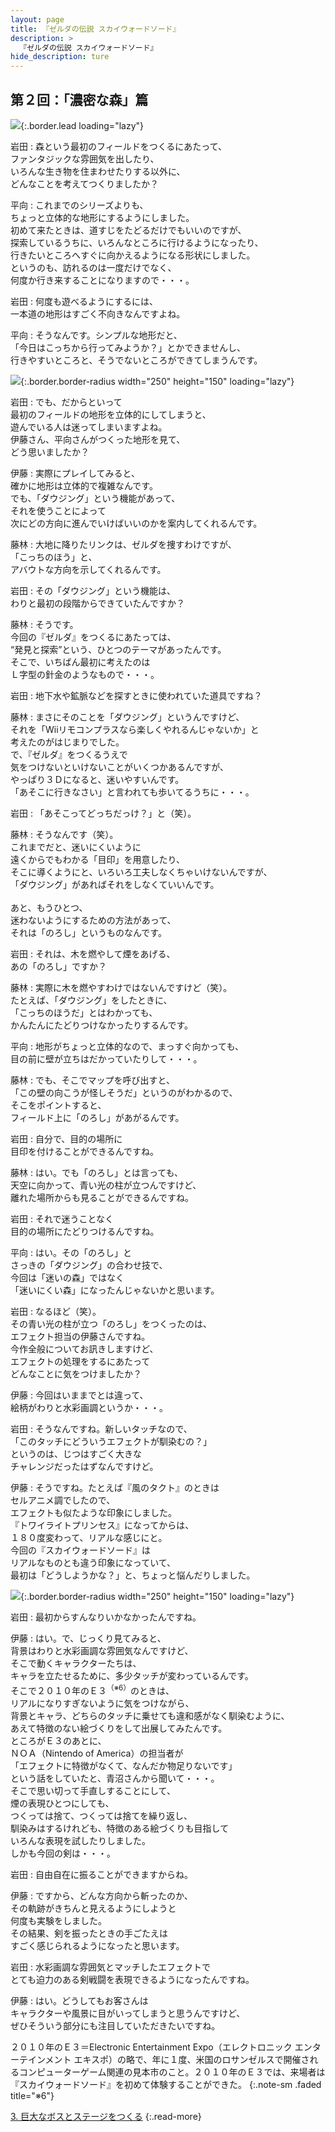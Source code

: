 ```yaml
---
layout: page
title: 『ゼルダの伝説 スカイウォードソード』
description: >
  『ゼルダの伝説 スカイウォードソード』
hide_description: ture
---
```


## 第２回：「濃密な森」篇

![](/interviews/jp/wii/souj/vol2/img/mainvisual2.jpg){:.border.lead loading="lazy"}

岩田
: 森という最初のフィールドをつくるにあたって、<br>ファンタジックな雰囲気を出したり、<br>いろんな生き物を住まわせたりする以外に、<br>どんなことを考えてつくりましたか？

平向
: これまでのシリーズよりも、<br>ちょっと立体的な地形にするようにしました。<br>初めて来たときは、道すじをたどるだけでもいいのですが、<br>探索しているうちに、いろんなところに行けるようになったり、<br>行きたいところへすぐに向かえるようになる形状にしました。<br>というのも、訪れるのは一度だけでなく、<br>何度か行き来することになりますので・・・。

岩田
: 何度も遊べるようにするには、<br>一本道の地形はすごく不向きなんですよね。

平向
: そうなんです。シンプルな地形だと、<br>「今日はこっちから行ってみようか？」とかできませんし、<br>行きやすいところと、そうでないところができてしまうんです。

![](/interviews/jp/wii/souj/vol2/img/photo006.jpg){:.border.border-radius width="250" height="150" loading="lazy"}

岩田
: でも、だからといって<br>最初のフィールドの地形を立体的にしてしまうと、<br>遊んでいる人は迷ってしまいますよね。<br>伊藤さん、平向さんがつくった地形を見て、<br>どう思いましたか？

伊藤
: 実際にプレイしてみると、<br>確かに地形は立体的で複雑なんです。<br>でも、「ダウジング」という機能があって、<br>それを使うことによって<br>次にどの方向に進んでいけばいいのかを案内してくれるんです。

藤林
: 大地に降りたリンクは、ゼルダを捜すわけですが、<br>「こっちのほう」と、<br>アバウトな方向を示してくれるんです。

岩田
: その「ダウジング」という機能は、<br>わりと最初の段階からできていたんですか？

藤林
: そうです。<br>今回の『ゼルダ』をつくるにあたっては、<br>“発見と探索”という、ひとつのテーマがあったんです。<br>そこで、いちばん最初に考えたのは<br>Ｌ字型の針金のようなもので・・・。

岩田
: 地下水や鉱脈などを探すときに使われていた道具ですね？

藤林
: まさにそのことを「ダウジング」というんですけど、<br>それを「Wiiリモコンプラスなら楽しくやれるんじゃないか」と<br>考えたのがはじまりでした。<br>で、『ゼルダ』をつくるうえで<br>気をつけないといけないことがいくつかあるんですが、<br>やっぱり３Ｄになると、迷いやすいんです。<br>「あそこに行きなさい」と言われても歩いてるうちに・・・。

岩田
: 「あそこってどっちだっけ？」と（笑）。

藤林
: そうなんです（笑）。<br>これまでだと、迷いにくいように<br>遠くからでもわかる「目印」を用意したり、<br>そこに導くようにと、いろいろ工夫しなくちゃいけないんですが、<br>「ダウジング」があればそれをしなくていいんです。<br><br>あと、もうひとつ、<br>迷わないようにするための方法があって、<br>それは「のろし」というものなんです。

岩田
: それは、木を燃やして煙をあげる、<br>あの「のろし」ですか？

藤林
: 実際に木を燃やすわけではないんですけど（笑）。<br>たとえば、「ダウジング」をしたときに、<br>「こっちのほうだ」とはわかっても、<br>かんたんにたどりつけなかったりするんです。

平向
: 地形がちょっと立体的なので、まっすぐ向かっても、<br>目の前に壁が立ちはだかっていたりして・・・。

藤林
: でも、そこでマップを呼び出すと、<br>「この壁の向こうが怪しそうだ」というのがわかるので、<br>そこをポイントすると、<br>フィールド上に「のろし」があがるんです。

岩田
: 自分で、目的の場所に<br>目印を付けることができるんですね。

藤林
: はい。でも「のろし」とは言っても、<br>天空に向かって、青い光の柱が立つんですけど、<br>離れた場所からも見ることができるんですね。

岩田
: それで迷うことなく<br>目的の場所にたどりつけるんですね。

平向
: はい。その「のろし」と<br>さっきの「ダウジング」の合わせ技で、<br>今回は「迷いの森」ではなく<br>「迷いにくい森」になったんじゃないかと思います。

岩田
: なるほど（笑）。<br>その青い光の柱が立つ「のろし」をつくったのは、<br>エフェクト担当の伊藤さんですね。<br>今作全般についてお訊きしますけど、<br>エフェクトの処理をするにあたって<br>どんなことに気をつけましたか？

伊藤
: 今回はいままでとは違って、<br>絵柄がわりと水彩画調というか・・・。

岩田
: そうなんですね。新しいタッチなので、<br>「このタッチにどういうエフェクトが馴染むの？」<br>というのは、じつはすごく大きな<br>チャレンジだったはずなんですけど。

伊藤
: そうですね。たとえば『風のタクト』のときは<br>セルアニメ調でしたので、<br>エフェクトも似たような印象にしました。<br>『トワイライトプリンセス』になってからは、<br>１８０度変わって、リアルな感じにと。<br>今回の『スカイウォードソード』は<br>リアルなものとも違う印象になっていて、<br>最初は「どうしようかな？」と、ちょっと悩んだりしました。

![](/interviews/jp/wii/souj/vol2/img/photo007.jpg){:.border.border-radius width="250" height="150" loading="lazy"}

岩田
: 最初からすんなりいかなかったんですね。

伊藤
: はい。で、じっくり見てみると、<br>背景はわりと水彩画調な雰囲気なんですけど、<br>そこで動くキャラクターたちは、<br>キャラを立たせるために、多少タッチが変わっているんです。<br>そこで２０１０年のＥ３<sup>（※6）</sup>のときは、<br>リアルになりすぎないように気をつけながら、<br>背景とキャラ、どちらのタッチに乗せても違和感がなく馴染むように、<br>あえて特徴のない絵づくりをして出展してみたんです。<br>ところがＥ３のあとに、<br>ＮＯＡ（Nintendo of America）の担当者が<br>「エフェクトに特徴がなくて、なんだか物足りないです」<br>という話をしていたと、青沼さんから聞いて・・・。<br>そこで思い切って手直しすることにして、<br>煙の表現ひとつにしても、<br>つくっては捨て、つくっては捨てを繰り返し、<br>馴染みはするけれども、特徴のある絵づくりも目指して<br>いろんな表現を試したりしました。<br>しかも今回の剣は・・・。

岩田
: 自由自在に振ることができますからね。

伊藤
: ですから、どんな方向から斬ったのか、<br>その軌跡がきちんと見えるようにしようと<br>何度も実験をしました。<br>その結果、剣を振ったときの手ごたえは<br>すごく感じられるようになったと思います。

岩田
: 水彩画調な雰囲気とマッチしたエフェクトで<br>とても迫力のある剣戦闘を表現できるようになったんですね。

伊藤
: はい。どうしてもお客さんは<br>キャラクターや風景に目がいってしまうと思うんですけど、<br>ぜひそういう部分にも注目していただきたいですね。

２０１０年のＥ３＝Electronic Entertainment Expo（エレクトロニック エンターテインメント エキスポ）の略で、年に１度、米国のロサンゼルスで開催されるコンピューターゲーム関連の見本市のこと。２０１０年のＥ３では、来場者は『スカイウォードソード』を初めて体験することができた。
{:.note-sm .faded title="※6"}

[3. 巨大なボスとステージをつくる](3.md)
{:.read-more}

